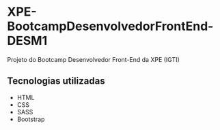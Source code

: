 # XPE-BootcampDesenvolvedorFrontEnd-DESM1
 Projeto do Bootcamp Desenvolvedor Front-End da XPE (IGTI)

## Tecnologias utilizadas

* HTML
* CSS
* SASS
* Bootstrap
